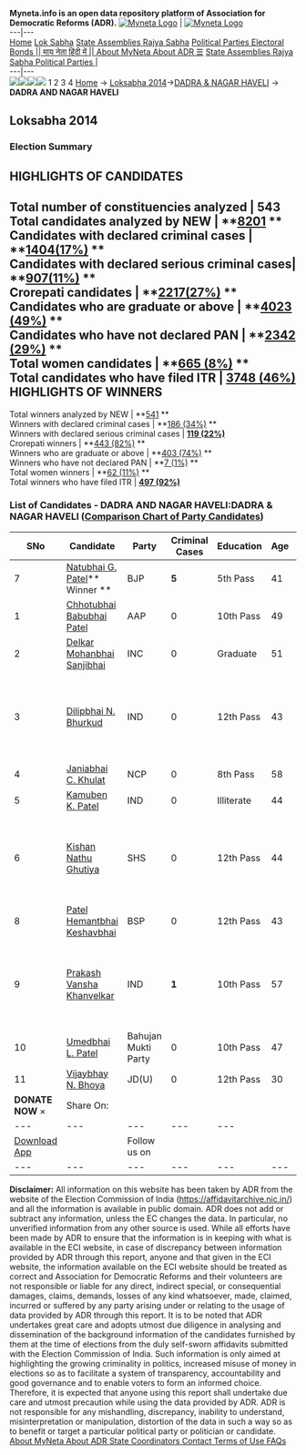 **Myneta.info is an open data repository platform of Association for Democratic Reforms (ADR).**
[![Myneta Logo](https://www.myneta.info/lib/img/myneta-logo.png)](https://www.myneta.info/) | [![Myneta Logo](https://www.myneta.info/lib/img/adr-logo.png)](https://adrindia.org)  
---|---  
[Home](https://www.myneta.info/) [Lok Sabha](https://www.myneta.info/#ls "Lok Sabha") [ State Assemblies ](https://www.myneta.info/#sa "State Assemblies") [Rajya Sabha](https://www.myneta.info/#rs "Rajya Sabha") [Political Parties ](https://www.myneta.info/party "Political Parties") [ Electoral Bonds ](https://www.myneta.info/electoral_bonds "Electoral Bonds") [ || माय नेता हिंदी में || ](https://translate.google.co.in/translate?prev=hp&hl=en&js=y&u=www.myneta.info&sl=en&tl=hi&history_state0=) [ About MyNeta ](https://adrindia.org/content/about-myneta) [ About ADR ](https://adrindia.org/about-adr/who-we-are) [☰](javascript:void\(0\))
[ State Assemblies ](https://www.myneta.info/#sa "State Assemblies") [ Rajya Sabha ](https://www.myneta.info/#rs "Rajya Sabha") [ Political Parties ](https://www.myneta.info/party "Political Parties")
|   
---|---  
![](https://www.myneta.info/lib/img/banner/banner-1.png)![](https://www.myneta.info/lib/img/banner/banner-2.png)![](https://www.myneta.info/lib/img/banner/banner-3.png)![](https://www.myneta.info/lib/img/banner/banner-4.png)
1  2  3  4 
[Home](https://www.myneta.info/) → [Loksabha 2014](https://www.myneta.info/ls2014/)→[DADRA & NAGAR HAVELI](https://www.myneta.info/ls2014/index.php?action=show_constituencies&state_id=31) → **DADRA AND NAGAR HAVELI**
### 
## Loksabha 2014
###  Election Summary 
HIGHLIGHTS OF CANDIDATES  
---  
Total number of constituencies analyzed |  543   
Total candidates analyzed by NEW | **[8201](https://www.myneta.info/ls2014/index.php?action=summary&subAction=candidates_analyzed&sort=candidate#summary) **  
Candidates with declared criminal cases | **[1404(17%)](https://www.myneta.info/ls2014/index.php?action=summary&subAction=crime&sort=candidate#summary) **  
Candidates with declared serious criminal cases| **[907(11%)](https://www.myneta.info/ls2014/index.php?action=summary&subAction=serious_crime&sort=candidate#summary) **  
Crorepati candidates | **[2217(27%)](https://www.myneta.info/ls2014/index.php?action=summary&subAction=crorepati&sort=candidate#summary) **  
Candidates who are graduate or above | **[4023 (49%)](https://www.myneta.info/ls2014/index.php?action=summary&subAction=education&sort=candidate#summary) **  
Candidates who have not declared PAN | **[2342 (29%)](https://www.myneta.info/ls2014/index.php?action=summary&subAction=without_pan&sort=candidate#summary) **  
Total women candidates | **[665 (8%)](https://www.myneta.info/ls2014/index.php?action=summary&subAction=women_candidate&sort=candidate#summary) **  
Total candidates who have filed ITR | [**3748 (46%)**](https://www.myneta.info/ls2014/index.php?action=summary&subAction=filed_itr&sort=candidate#summary)  
HIGHLIGHTS OF WINNERS  
---  
Total winners analyzed by NEW | **[541](https://www.myneta.info/ls2014/index.php?action=summary&subAction=winner_analyzed&sort=candidate#summary) **  
Winners with declared criminal cases | **[186 (34%)](https://www.myneta.info/ls2014/index.php?action=summary&subAction=winner_crime&sort=candidate#summary) **  
Winners with declared serious criminal cases | **[119 (22%)](https://www.myneta.info/ls2014/index.php?action=summary&subAction=winner_serious_crime&sort=candidate#summary)**  
Crorepati winners | **[443 (82%)](https://www.myneta.info/ls2014/index.php?action=summary&subAction=winner_crorepati&sort=candidate#summary) **  
Winners who are graduate or above | **[403 (74%)](https://www.myneta.info/ls2014/index.php?action=summary&subAction=winner_education&sort=candidate#summary) **  
Winners who have not declared PAN | **[7 (1%)](https://www.myneta.info/ls2014/index.php?action=summary&subAction=winner_without_pan&sort=candidate#summary) **  
Total women winners | **[62 (11%)](https://www.myneta.info/ls2014/index.php?action=summary&subAction=winner_women&sort=candidate#summary) **  
Total winners who have filed ITR | [**497 (92%)**](https://www.myneta.info/ls2014/index.php?action=summary&subAction=winner_filed_itr&sort=candidate#summary)  
### List of Candidates - DADRA AND NAGAR HAVELI:DADRA & NAGAR HAVELI ([Comparison Chart of Party Candidates](https://www.myneta.info/ls2014/comparisonchart.php?constituency_id=371))
SNo | Candidate| Party| Criminal Cases| Education| Age| Total Assets| Liabilities  
---|---|---|---|---|---|---|---  
7  | [Natubhai G. Patel](https://www.myneta.info/ls2014/candidate.php?candidate_id=7905)** Winner ** | BJP | **5** | 5th Pass| 41 | Rs 15,47,60,217 ~ 15 Crore+ | Rs 6,22,86,836 ~ 6 Crore+  
1  | [Chhotubhai Babubhai Patel](https://www.myneta.info/ls2014/candidate.php?candidate_id=7898) | AAP | 0 | 10th Pass| 49 | Rs 88,47,442 ~ 88 Lacs+ | Rs 68,500 ~ 68 Thou+  
2  | [Delkar Mohanbhai Sanjibhai](https://www.myneta.info/ls2014/candidate.php?candidate_id=7900) | INC | 0 | Graduate| 51 | Rs 41,46,13,478 ~ 41 Crore+ | Rs 1,21,62,079 ~ 1 Crore+  
3  | [Dilipbhai N. Bhurkud](https://www.myneta.info/ls2014/candidate.php?candidate_id=7903) | IND | 0 | 12th Pass| 43 | ![](https://myneta.info/image_v2.php?myneta_folder=ls2014&candidate_id=7903&col=ta) | ![](https://myneta.info/image_v2.php?myneta_folder=ls2014&candidate_id=7903&col=lia)  
4  | [Janiabhai C. Khulat](https://www.myneta.info/ls2014/candidate.php?candidate_id=7904) | NCP | 0 | 8th Pass| 58 | Rs 38,73,077 ~ 38 Lacs+ | Rs 4,950 ~ 4 Thou+  
5  | [Kamuben K. Patel](https://www.myneta.info/ls2014/candidate.php?candidate_id=7906) | IND | 0 | Illiterate| 44 | Rs 500 ~ 5 Hund+ | Rs 0 ~   
6  | [Kishan Nathu Ghutiya](https://www.myneta.info/ls2014/candidate.php?candidate_id=7899) | SHS | 0 | 12th Pass| 44 | ![](https://myneta.info/image_v2.php?myneta_folder=ls2014&candidate_id=7899&col=ta) | ![](https://myneta.info/image_v2.php?myneta_folder=ls2014&candidate_id=7899&col=lia)  
8  | [Patel Hemantbhai Keshavbhai](https://www.myneta.info/ls2014/candidate.php?candidate_id=7901) | BSP | 0 | 12th Pass| 43 | Rs 1,45,206 ~ 1 Lacs+ | Rs 0 ~   
9  | [Prakash Vansha Khanvelkar](https://www.myneta.info/ls2014/candidate.php?candidate_id=7902) | IND | **1** | 10th Pass| 57 | ![](https://myneta.info/image_v2.php?myneta_folder=ls2014&candidate_id=7902&col=ta) | ![](https://myneta.info/image_v2.php?myneta_folder=ls2014&candidate_id=7902&col=lia)  
10  | [Umedbhai L. Patel](https://www.myneta.info/ls2014/candidate.php?candidate_id=7907) | Bahujan Mukti Party | 0 | 10th Pass| 47 | Rs 1,30,000 ~ 1 Lacs+ | Rs 0 ~   
11  | [Vijaybhay N. Bhoya](https://www.myneta.info/ls2014/candidate.php?candidate_id=7908) | JD(U) | 0 | 12th Pass| 30 | Rs 58,000 ~ 58 Thou+ | Rs 16,240 ~ 16 Thou+  
|  **DONATE NOW** × |  Share On:  | [](https://api.whatsapp.com/send?text=https%3A%2F%2Fmyneta.info%2Fpunjab2022%2Findex.php%3Faction%3Dshow_constituencies%26state_id%3D19) | [](https://www.facebook.com/sharer/sharer.php?u=https%3A%2F%2Fmyneta.info%2Fpunjab2022%2Findex.php%3Faction%3Dshow_constituencies%26state_id%3D19) | [](https://twitter.com/share?url=https%3A%2F%2Fmyneta.info%2Fpunjab2022%2Findex.php%3Faction%3Dshow_constituencies%26state_id%3D19)  
---|---|---|---|---  
| [ Download App ](https://play.google.com/store/apps/details?id=com.webrosoft.myneta1&pcampaignid=pcampaignidMKT-Other-global-all-co-prtnr-py-PartBadge-Mar2515-1) | [](https://play.google.com/store/apps/details?id=com.webrosoft.myneta1&pcampaignid=pcampaignidMKT-Other-global-all-co-prtnr-py-PartBadge-Mar2515-1) |  Follow us on  | [](https://www.facebook.com/adrindia.org/) | [](https://twitter.com/adrspeaks) | [](https://groups.google.com/g/national-election-watch?hl=en&pli=1) | [](https://www.instagram.com/adrspeaks/) | [](https://www.youtube.com/user/adrspeaks) | [](https://sharechat.com/profile/adrspeaks)  
---|---|---|---|---|---|---|---|---  
**Disclaimer:** All information on this website has been taken by ADR from the website of the Election Commission of India (https://affidavitarchive.nic.in/) and all the information is available in public domain. ADR does not add or subtract any information, unless the EC changes the data. In particular, no unverified information from any other source is used. While all efforts have been made by ADR to ensure that the information is in keeping with what is available in the ECI website, in case of discrepancy between information provided by ADR through this report, anyone and that given in the ECI website, the information available on the ECI website should be treated as correct and Association for Democratic Reforms and their volunteers are not responsible or liable for any direct, indirect special, or consequential damages, claims, demands, losses of any kind whatsoever, made, claimed, incurred or suffered by any party arising under or relating to the usage of data provided by ADR through this report. It is to be noted that ADR undertakes great care and adopts utmost due diligence in analysing and dissemination of the background information of the candidates furnished by them at the time of elections from the duly self-sworn affidavits submitted with the Election Commission of India. Such information is only aimed at highlighting the growing criminality in politics, increased misuse of money in elections so as to facilitate a system of transparency, accountability and good governance and to enable voters to form an informed choice. Therefore, it is expected that anyone using this report shall undertake due care and utmost precaution while using the data provided by ADR. ADR is not responsible for any mishandling, discrepancy, inability to understand, misinterpretation or manipulation, distortion of the data in such a way so as to benefit or target a particular political party or politician or candidate. 
[ About MyNeta ](https://adrindia.org/content/about-myneta) [ About ADR ](https://adrindia.org/about-adr/who-we-are) [ State Coordinators ](https://adrindia.org/about-adr/state-coordinators) [ Contact ](https://adrindia.org/contact-us) [ Terms of Use ](https://adrindia.org/content/adr-terms-use) [ FAQs ](https://adrindia.org/content/faqs)
